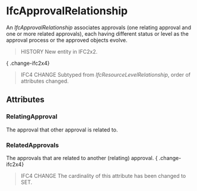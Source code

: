 # IfcApprovalRelationship

An _IfcApprovalRelationship_ associates approvals (one relating approval and one or more related approvals), each having different status or level as the approval process or the approved objects evolve.
<!-- end of short definition -->

> HISTORY New entity in IFC2x2.

{ .change-ifc2x4}
> IFC4 CHANGE Subtyped from _IfcResourceLevelRelationship_, order of attributes changed.

## Attributes

### RelatingApproval
The approval that other approval is related to.

### RelatedApprovals
The approvals that are related to another (relating) approval.
{ .change-ifc2x4}
> IFC4 CHANGE The cardinality of this attribute has been changed to SET.
